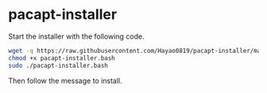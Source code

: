 # pacapt-installer

Start the installer with the following code.  

```bash
wget -q https://raw.githubusercontent.com/Hayao0819/pacapt-installer/master/pacapt-installer.bash
chmod +x pacapt-installer.bash
sudo ./pacapt-installer.bash
```

Then follow the message to install.